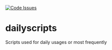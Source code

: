 [![Code Issues](https://www.quantifiedcode.com/api/v1/project/2d14430c0f704208836d50981bb59d87/badge.svg)](https://www.quantifiedcode.com/app/project/2d14430c0f704208836d50981bb59d87)

dailyscripts
============

Scripts used for daily usages or most frequently
